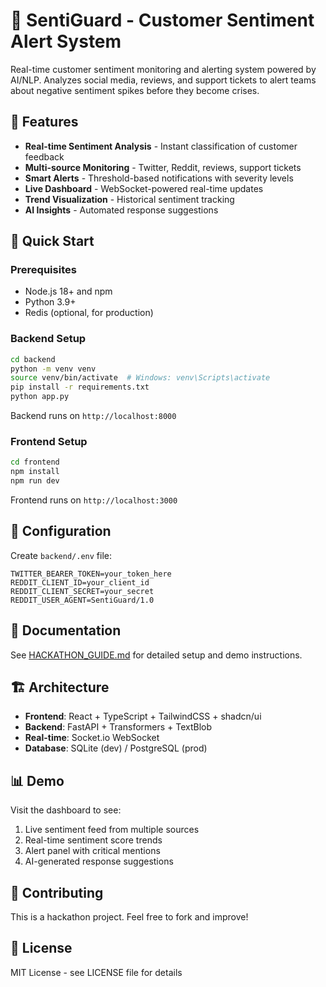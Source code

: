 # 🚨 SentiGuard - Customer Sentiment Alert System

Real-time customer sentiment monitoring and alerting system powered by AI/NLP. Analyzes social media, reviews, and support tickets to alert teams about negative sentiment spikes before they become crises.

## 🌟 Features

- **Real-time Sentiment Analysis** - Instant classification of customer feedback
- **Multi-source Monitoring** - Twitter, Reddit, reviews, support tickets
- **Smart Alerts** - Threshold-based notifications with severity levels
- **Live Dashboard** - WebSocket-powered real-time updates
- **Trend Visualization** - Historical sentiment tracking
- **AI Insights** - Automated response suggestions

## 🚀 Quick Start

### Prerequisites
- Node.js 18+ and npm
- Python 3.9+
- Redis (optional, for production)

### Backend Setup
```bash
cd backend
python -m venv venv
source venv/bin/activate  # Windows: venv\Scripts\activate
pip install -r requirements.txt
python app.py
```

Backend runs on `http://localhost:8000`

### Frontend Setup
```bash
cd frontend
npm install
npm run dev
```

Frontend runs on `http://localhost:3000`

## 🔑 Configuration

Create `backend/.env` file:
```env
TWITTER_BEARER_TOKEN=your_token_here
REDDIT_CLIENT_ID=your_client_id
REDDIT_CLIENT_SECRET=your_secret
REDDIT_USER_AGENT=SentiGuard/1.0
```

## 📖 Documentation

See [HACKATHON_GUIDE.md](HACKATHON_GUIDE.md) for detailed setup and demo instructions.

## 🏗️ Architecture

- **Frontend**: React + TypeScript + TailwindCSS + shadcn/ui
- **Backend**: FastAPI + Transformers + TextBlob
- **Real-time**: Socket.io WebSocket
- **Database**: SQLite (dev) / PostgreSQL (prod)

## 📊 Demo

Visit the dashboard to see:
1. Live sentiment feed from multiple sources
2. Real-time sentiment score trends
3. Alert panel with critical mentions
4. AI-generated response suggestions

## 🤝 Contributing

This is a hackathon project. Feel free to fork and improve!

## 📄 License

MIT License - see LICENSE file for details
